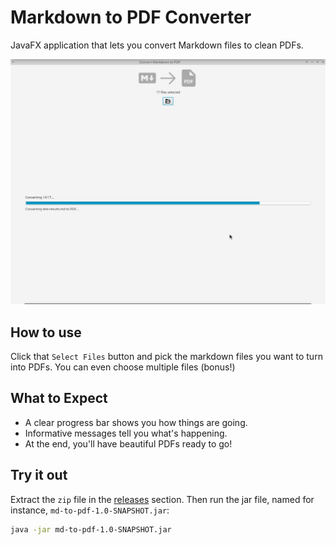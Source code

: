 # Markdown to PDF Converter 

JavaFX application that lets you convert Markdown files to clean PDFs.

![Screenshot](./screenshots/shot.jpg)

## How to use

Click that `Select Files` button and pick the markdown files you want to turn into PDFs. You can even choose multiple files (bonus!)

## What to Expect

- A clear progress bar shows you how things are going.
- Informative messages tell you what's happening.
- At the end, you'll have beautiful PDFs ready to go!

## Try it out

Extract the `zip` file in the [releases](https://github.com/IdelsTak/converter-markdown-pdf/releases) section. Then run the jar file, named for instance, `md-to-pdf-1.0-SNAPSHOT.jar`:

```sh
java -jar md-to-pdf-1.0-SNAPSHOT.jar
```


